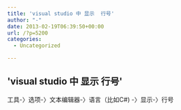 ```yaml
---
title: 'visual studio 中 显示  行号'
author: "-"
date: 2013-02-19T06:39:50+00:00
url: /?p=5200
categories:
  - Uncategorized

---
```

## 'visual studio 中 显示  行号'
工具-〉选项-〉文本编辑器-〉语言（比如C#) -〉显示-〉行号